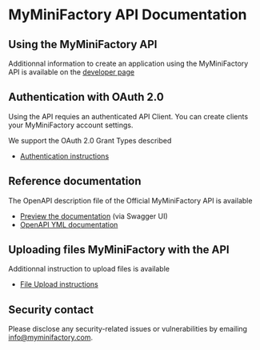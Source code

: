# MyMiniFactory API Documentation


## Using the MyMiniFactory API

Additionnal information to create an application using the MyMiniFactory API is available on the [developer page](https://www.myminifactory.com/pages/for-developers)


## Authentication with OAuth 2.0

Using the API requies an authenticated API Client. You can create clients your MyMiniFactory account settings.

We support the OAuth 2.0 Grant Types described 
- [Authentication instructions](https://github.com/MyMiniFactory/api-documentation/blob/master/oauth2-instructions.md)


## Reference documentation

The OpenAPI description file of the Official MyMiniFactory API is available 

- [Preview the documentation](https://myminifactory.github.io/api-documentation) (via Swagger UI)
- [OpenAPI YML documentation](https://github.com/MyMiniFactory/api-documentation/blob/master/myminifactory-api.yaml)


## Uploading files MyMiniFactory with the API

Additionnal instruction to upload files is available
 - [File Upload instructions](https://github.com/MyMiniFactory/api-documentation/blob/master/upload-instructions.md)


## Security contact

Please disclose any security-related issues or vulnerabilities by emailing [info@myminifactory.com](mailto:info@myminifactory.com).
